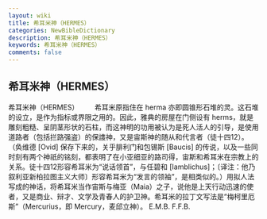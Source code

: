 ```yaml
---
layout: wiki
title: 希耳米神（HERMES）
categories: NewBibleDictionary
description: 希耳米神（HERMES）
keywords: 希耳米神（HERMES）
comments: false
---
```


## 希耳米神（HERMES）



希耳米神（HERMES）
　　希耳米原指住在 herma 亦即圆锥形石堆的灵。这石堆的设立，是作为指标或界限之用的。因此，雅典的房屋在门侧设有 herms，就是雕刻粗糙、呈阴茎形状的石柱，而这神明的功用被认为是死人活人的引导，是使用道路者（包括拦路强盗）的保謢神，又是宙斯神的随从和代言者（徒十四12）。（奂维德 [Ovid] 保存下来的，关乎腓利门和包锡斯 [Baucis] 的传说，以及一些同时刻有两个神祇的铭刻，都表明了在小亚细亚的路司得，宙斯和希耳米在宗教上的关系。徒十四12形容希耳米为“说话领首”，与任碧和 [Iamblichus]；〔译注：他乃叙利亚新柏拉图主义大师〕形容希耳米为“发言的领袖”，是相类似的。）用拟人法写成的神话，将希耳米当作宙斯与梅亚（Maia）之子，说他是上天行动迅速的使者，又是商业、辩才、文学及青春人的护卫神。希耳米的拉丁文写法是“梅柯里厄斯”（Mercurius，即 Mercury，麦邱立神）。
E.M.B.
F.F.B.



